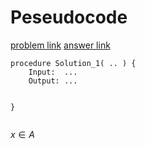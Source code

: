 # Peseudocode
[problem link](https://leetcode.com/problems/create-binary-tree-from-descriptions/)
[answer link](https://zxi.mytechroad.com/blog/category/tree/)

```
procedure Solution_1( .. ) {
    Input:  ...
    Output: ...

   
}


```


$x \in A$
